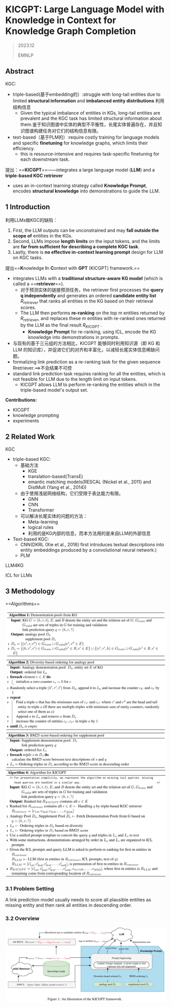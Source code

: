 # KICGPT: Large Language Model with Knowledge in Context for Knowledge Graph Completion

> 2023.12
>
> EMNLP

## Abstract

KGC:

- triple-based(基于embedding的）:struggle with long-tail entities due to limited **structural information** and **imbalanced entity distributions** 利用结构信息
  - Given the typical imbalance of entities in KGs, long-tail entities are prevalent and the KGC task has limited structural information about them.鉴于知识图谱中实体的典型不平衡性，长尾实体普遍存在，并且知识图谱构建任务对它们的结构信息有限。
- text-based（基于PLM的）:require costly training for language models and specific **finetuning** for knowledge graphs, which limits their efficiency.
  - this is resource-intensive and requires task-specific finetuning for each downstream task.

提出：==**KICGPT**==——integrates a large language model (**LLM**) and a **triple-based KGC retriever**

- uses an in-context learning strategy called **Knowledge Prompt**, encodes **structural knowledge** into demonstrations to guide the LLM.

## 1 Introduction

利用LLMs做KGC的缺陷：

1. First, the LLM outputs can be unconstrained and may **fall outside the scope of** entities in the KGs.
2. Second, LLMs impose **length limits** on the input tokens, and the limits are **far from sufficient for describing a complete KGC task**.
3. Lastly, there is **no effective in-context learning prompt** design for LLM on KGC tasks.

提出==**K**nowledge **I**n **C**ontext with **GPT** (KICGPT) framework.==

- integrates LLMs with a **traditional structure-aware KG model** (which is called a ==**retriever**==).
  - 对于预测实体的链接预测任务，the retriever first processes the **query q independently** and generates an ordered **candidate entity list** $R_{retriever}$ that ranks all entities in the KG based on their retrieval scores.
  - The LLM then performs **re-ranking** on the top $m$ entities returned by $R_{retriever}$, and replaces these $m$ entities with re-ranked ones returned by the LLM as the final result $R_{KICGPT}$ .
    - **Knowledge Prompt** for re-ranking, using ICL, encode the KG knowledge into demonstrations in prompts.
- 与现有的基于三元组的方法相比，KICGPT 能够同时利用知识源（即 KG 和 LLM 的知识库），并促进它们的对齐和丰富化，以减轻长尾实体信息稀缺问题。
- formalizing link prediction as a re-ranking task for the given sequence Rretriever.==>不会结果不可控
- standard link prediction task requires ranking for all the entities, which is not feasible for LLM due to the length limit on input tokens.
  - KICGPT allows LLM to perform re-ranking the entities which in the triple-based model's output set.

**Contributions:**

- KICGPT
- knowledge prompting
- experiments

## 2 Related Work

KGC

- triple-based KGC:
  - 基础方法
    - KGE
    - translation-based(TransE)
    - emantic matching models(RESCAL (Nickel et al., 2011) and DistMult (Yang et al., 2014))
  - 由于使用浅层网络结构，它们受限于表达能力有限。
    - GNN
    - CNN
    - Transformer
  - 可以解决长尾实体的问题的方法：
    - Meta-learning
    - logical rules
    - 利用的是KG内部的信息，而本方法用的是来自LLM的外部信息
- Text-based KGC:
  - CNN(DKRL (Xie et al., 2016) first introduces textual descriptions into entity embeddings produced by a convolutional neural network.)
  - PLM

LLM4KG

ICL for LLMs

## 3 Methodology

==Algorithms==

<img src="./assets/CleanShot 2024-03-18 at 20.40.06@2x.png" alt="CleanShot 2024-03-18 at 20.40.06@2x" style="zoom:50%;" />

<img src="./assets/CleanShot 2024-03-18 at 20.40.49@2x.png" alt="CleanShot 2024-03-18 at 20.40.49@2x" style="zoom:50%;" />

<img src="./assets/CleanShot 2024-03-18 at 20.41.02@2x.png" alt="CleanShot 2024-03-18 at 20.41.02@2x" style="zoom:50%;" />

<img src="./assets/CleanShot 2024-03-18 at 20.41.15@2x.png" alt="CleanShot 2024-03-18 at 20.41.15@2x" style="zoom:50%;" />

### 3.1 Problem Setting

A link prediction model usually needs to score all plausible entities as missing entity and then rank all entities in descending order.

### 3.2 Overview

<img src="./assets/CleanShot 2024-03-18 at 20.44.40@2x.png" alt="CleanShot 2024-03-18 at 20.44.40@2x" style="zoom:50%;" />

